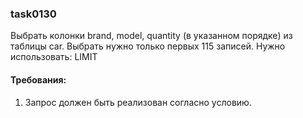 
### task0130

Выбрать колонки brand, model, quantity (в указанном порядке) из таблицы car. Выбрать нужно только первых 115 записей.
Нужно использовать: LIMIT


#### Требования:
1.	Запрос должен быть реализован согласно условию.

